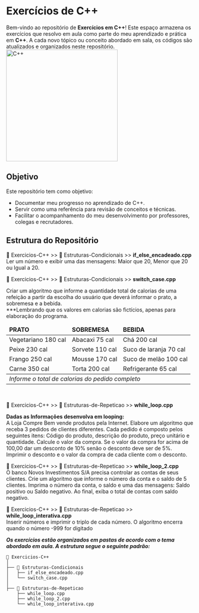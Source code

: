 # Exercícios de C++

Bem-vindo ao repositório de **Exercícios em C++**! Este espaço armazena os exercícios que resolvo em aula como parte do meu aprendizado e prática em **C++**. A cada novo tópico ou conceito abordado em sala, os códigos são atualizados e organizados neste repositório.
<br>
<img width="300px" src="https://media.licdn.com/dms/image/v2/C4E12AQHhrwa-x_9KmA/article-cover_image-shrink_720_1280/article-cover_image-shrink_720_1280/0/1616255787899?e=1734566400&v=beta&t=O4RW-vZkgQHQSFpI6yNC4s0vVB7HqIQx5x_VsrULr7Q" alt="C++">

## Objetivo

Este repositório tem como objetivo:
- Documentar meu progresso no aprendizado de C++.
- Servir como uma referência para revisão de conceitos e técnicas.
- Facilitar o acompanhamento do meu desenvolvimento por professores, colegas e recrutadores.

## Estrutura do Repositório

📂 Exercicios-C++ >> 📁 Estruturas-Condicionais >> **if_else_encadeado.cpp** <br>
Ler um número e exibir uma das mensagens: Maior que 20, Menor que 20 ou Igual a 20.<br>

📂 Exercicios-C++ >> 📁 Estruturas-Condicionais >> **switch_case.cpp** <br>

Criar um algoritmo que informe a quantidade total de calorias de uma refeição a partir da escolha do usuário que deverá informar o prato, a sobremesa e a bebida.<br>
***Lembrando que os valores em calorias são fictícios, apenas para elaboração do programa.
<table>
    <thead>
      <tr>
        <td><strong>PRATO</strong></td><td><strong>SOBREMESA</strong></td><td><strong>BEBIDA</strong></td>
      </tr>
    </thead>
    <tbody>
      <tr>
        <td>Vegetariano 180 cal</td><td>Abacaxi 75 cal</td><td>Chá 200 cal</td>
      </tr>
     <tr>
        <td>Peixe 230 cal</td><td>Sorvete 110 cal</td><td>Suco de laranja 70 cal</td>
      </tr>
       <tr>
        <td>Frango 250 cal</td><td>Mousse 170 cal</td><td>Suco de melão 100 cal</td>
      </tr>
      <tr>
        <td>Carne 350 cal	</td><td>Torta 200 cal</td><td>Refrigerante 65 cal</td>
      </tr>
    </tbody>
   <tfooter>
    <tr>
      <td colspan=3> <em>Informe o total de calorias do pedido completo</em></td>
    </tr>
  </tfooter>
</table>
<br>

📂 Exercicios-C++ >> 📁 Estruturas-de-Repeticao >> **while_loop.cpp**<br>

<strong>Dadas as Informações desenvolva em looping:</strong><br>
A Loja Compre Bem vende produtos pela Internet.
Elabore um algoritmo que receba 3 pedidos de clientes diferentes. 
Cada pedido é composto pelos seguintes itens:
Código do produto, descrição do produto, preço unitário e quantidade.
Calcule o valor da compra. Se o valor da compra for acima de 100,00 dar um desconto de 10% senão o desconto deve ser de 5%.
Imprimir o desconto e o valor da compra de cada cliente com o desconto.<br>

📂 Exercicios-C++ >> 📁 Estruturas-de-Repeticao >> **while_loop_2.cpp**<br>
O banco Novos Investimentos S/A precisa controlar as contas de seus clientes.
Crie um algoritmo que informe o número da conta e o saldo de 5 clientes.
Imprima o número da conta, o saldo e uma das mensagens:
Saldo positivo ou Saldo negativo.
Ao final, exiba o total de contas com saldo negativo. <br>

📂 Exercicios-C++ >> 📁 Estruturas-de-Repeticao >> **while_loop_interativa.cpp** <br>
Inserir números e imprimir o triplo de cada número. O algoritmo encerra quando o número -999 for digitado

**_Os exercícios estão organizados em pastas de acordo com o tema abordado em aula. A estrutura segue o seguinte padrão:_**

```plaintext
📂 Exercicios-C++
│
├── 📁 Estruturas-Condicionais
│   ├── if_else_encadeado.cpp
│   └── switch_case.cpp
│
├── 📁 Estruturas-de-Repeticao
    ├── while_loop.cpp
    ├── while_loop_2.cpp
    └── while_loop_interativa.cpp
   



